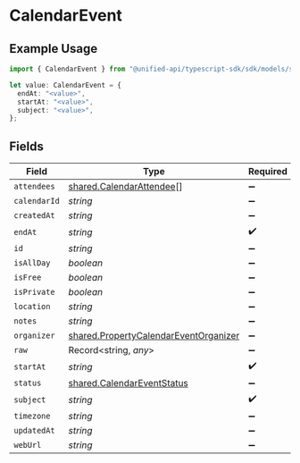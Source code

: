 # CalendarEvent

## Example Usage

```typescript
import { CalendarEvent } from "@unified-api/typescript-sdk/sdk/models/shared";

let value: CalendarEvent = {
  endAt: "<value>",
  startAt: "<value>",
  subject: "<value>",
};
```

## Fields

| Field                                                                                                 | Type                                                                                                  | Required                                                                                              | Description                                                                                           |
| ----------------------------------------------------------------------------------------------------- | ----------------------------------------------------------------------------------------------------- | ----------------------------------------------------------------------------------------------------- | ----------------------------------------------------------------------------------------------------- |
| `attendees`                                                                                           | [shared.CalendarAttendee](../../../sdk/models/shared/calendarattendee.md)[]                           | :heavy_minus_sign:                                                                                    | N/A                                                                                                   |
| `calendarId`                                                                                          | *string*                                                                                              | :heavy_minus_sign:                                                                                    | N/A                                                                                                   |
| `createdAt`                                                                                           | *string*                                                                                              | :heavy_minus_sign:                                                                                    | N/A                                                                                                   |
| `endAt`                                                                                               | *string*                                                                                              | :heavy_check_mark:                                                                                    | N/A                                                                                                   |
| `id`                                                                                                  | *string*                                                                                              | :heavy_minus_sign:                                                                                    | N/A                                                                                                   |
| `isAllDay`                                                                                            | *boolean*                                                                                             | :heavy_minus_sign:                                                                                    | N/A                                                                                                   |
| `isFree`                                                                                              | *boolean*                                                                                             | :heavy_minus_sign:                                                                                    | N/A                                                                                                   |
| `isPrivate`                                                                                           | *boolean*                                                                                             | :heavy_minus_sign:                                                                                    | N/A                                                                                                   |
| `location`                                                                                            | *string*                                                                                              | :heavy_minus_sign:                                                                                    | N/A                                                                                                   |
| `notes`                                                                                               | *string*                                                                                              | :heavy_minus_sign:                                                                                    | N/A                                                                                                   |
| `organizer`                                                                                           | [shared.PropertyCalendarEventOrganizer](../../../sdk/models/shared/propertycalendareventorganizer.md) | :heavy_minus_sign:                                                                                    | N/A                                                                                                   |
| `raw`                                                                                                 | Record<string, *any*>                                                                                 | :heavy_minus_sign:                                                                                    | N/A                                                                                                   |
| `startAt`                                                                                             | *string*                                                                                              | :heavy_check_mark:                                                                                    | N/A                                                                                                   |
| `status`                                                                                              | [shared.CalendarEventStatus](../../../sdk/models/shared/calendareventstatus.md)                       | :heavy_minus_sign:                                                                                    | N/A                                                                                                   |
| `subject`                                                                                             | *string*                                                                                              | :heavy_check_mark:                                                                                    | N/A                                                                                                   |
| `timezone`                                                                                            | *string*                                                                                              | :heavy_minus_sign:                                                                                    | N/A                                                                                                   |
| `updatedAt`                                                                                           | *string*                                                                                              | :heavy_minus_sign:                                                                                    | N/A                                                                                                   |
| `webUrl`                                                                                              | *string*                                                                                              | :heavy_minus_sign:                                                                                    | N/A                                                                                                   |